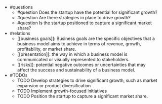 - #questions
	- #question Does the startup have the potential for significant growth?
	- #question Are there strategies in place to drive growth?
	- #question Is the startup positioned to capture a significant market share?
- #relations
	- [[business goals]]: Business goals are the specific objectives that a business model aims to achieve in terms of revenue, growth, profitability, or market share.
	- [[presentation]]: the way in which a business model is communicated or visually represented to stakeholders.
	- [[risks]]: potential negative outcomes or uncertainties that may affect the success and sustainability of a business model.
- #TODOs
	- TODO Develop strategies to drive significant growth, such as market expansion or product diversification
	- TODO  Implement growth-focused initiatives
	- TODO  Position the startup to capture a significant market share.
































